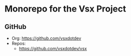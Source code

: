 # Monorepo for the Vsx Project

## GitHub

- Org: https://github.com/vsxdotdev
- Repos: 
  - https://github.com/vsxdotdev/vsx
